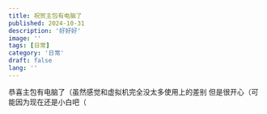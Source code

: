 ```yaml
---
title: 祝贺主包有电脑了
published: 2024-10-31
description: '好好好'
image: ''
tags: [日常]
category: '日常'
draft: false 
lang: ''
---
```

恭喜主包有电脑了（虽然感觉和虚拟机完全没太多使用上的差别 但是很开心（可能因为现在还是小白吧（